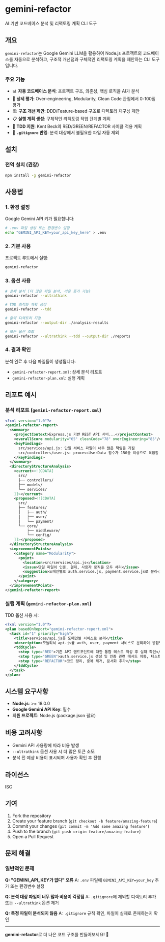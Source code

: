 # gemini-refactor

AI 기반 코드베이스 분석 및 리팩토링 계획 CLI 도구

## 개요

`gemini-refactor`는 Google Gemini LLM을 활용하여 Node.js 프로젝트의 코드베이스를 자동으로 분석하고, 구조적 개선점과 구체적인 리팩토링 계획을 제안하는 CLI 도구입니다.

### 주요 기능

- 📊 **자동 코드베이스 분석**: 프로젝트 구조, 의존성, 핵심 로직을 AI가 분석
- 🎯 **상세 평가**: Over-engineering, Modularity, Clean Code 관점에서 0-100점 평가
- 🏗️ **구조 개선 제안**: DDD/Feature-based 구조로 디렉토리 재구성 제안
- 📋 **실행 계획 생성**: 구체적인 리팩토링 작업 단계별 계획
- 🧪 **TDD 지원**: Kent Beck의 RED/GREEN/REFACTOR 사이클 적용 계획
- 🚫 **`.gitignore` 반영**: 분석 대상에서 불필요한 파일 자동 제외

## 설치

### 전역 설치 (권장)

```bash
npm install -g gemini-refactor
```

## 사용법

### 1. 환경 설정

Google Gemini API 키가 필요합니다:

```bash
# .env 파일 생성 또는 환경변수 설정
echo "GEMINI_API_KEY=your_api_key_here" > .env
```

### 2. 기본 사용

프로젝트 루트에서 실행:

```bash
gemini-refactor
```

### 3. 옵션 사용

```bash
# 상세 분석 (더 많은 파일 분석, 비용 증가 가능)
gemini-refactor --ultrathink

# TDD 최적화 계획 생성
gemini-refactor --tdd

# 출력 디렉토리 지정
gemini-refactor --output-dir ./analysis-results

# 모든 옵션 조합
gemini-refactor --ultrathink --tdd --output-dir ./reports
```

### 4. 결과 확인

분석 완료 후 다음 파일들이 생성됩니다:

- `gemini-refactor-report.xml`: 상세 분석 리포트
- `gemini-refactor-plan.xml`: 실행 계획

## 리포트 예시

### 분석 리포트 (`gemini-refactor-report.xml`)

```xml
<?xml version="1.0"?>
<gemini-refactor-report>
  <summary>
    <projectContext>Express.js 기반 REST API 서버...</projectContext>
    <overallScore modularity="65" cleanCode="78" overEngineering="85"/>
    <keyFindings>
      src/services/api.js: 단일 서비스 파일이 너무 많은 책임을 가짐
      src/controllers/user.js: processUserData 함수가 150줄 이상으로 복잡함
    </keyFindings>
  </summary>
  <directoryStructureAnalysis>
    <current><![CDATA[
      src/
      ├── controllers/
      ├── models/
      └── services/
    ]]></current>
    <proposed><![CDATA[
      src/
      ├── features/
      │   ├── auth/
      │   ├── user/
      │   └── payment/
      └── core/
          ├── middleware/
          └── config/
    ]]></proposed>
  </directoryStructureAnalysis>
  <improvementPoints>
    <category name="Modularity">
      <point>
        <location>src/services/api.js</location>
        <issue>단일 파일이 인증, 결제, 사용자 로직을 모두 처리</issue>
        <suggestion>도메인별로 auth.service.js, payment.service.js로 분리</suggestion>
      </point>
    </category>
  </improvementPoints>
</gemini-refactor-report>
```

### 실행 계획 (`gemini-refactor-plan.xml`)

TDD 옵션 사용 시:

```xml
<?xml version="1.0"?>
<plan basedOnReport="gemini-refactor-report.xml">
  <task id="1" priority="high">
    <title>services/api.js를 도메인별 서비스로 분리</title>
    <description>모놀리식 api.js를 auth, user, payment 서비스로 분리하여 응집도 향상</description>
    <tddCycle>
      <step type="RED">기존 API 엔드포인트에 대한 통합 테스트 작성 후 실패 확인</step>
      <step type="GREEN">auth.service.js 생성 및 인증 관련 메서드 이동, 테스트 통과</step>
      <step type="REFACTOR">코드 정리, 중복 제거, 문서화 추가</step>
    </tddCycle>
  </task>
</plan>
```

## 시스템 요구사항

- **Node.js**: >= 18.0.0
- **Google Gemini API Key**: 필수
- **지원 프로젝트**: Node.js (package.json 필요)

## 비용 고려사항

- Gemini API 사용량에 따라 비용 발생
- `--ultrathink` 옵션 사용 시 더 많은 토큰 소모
- 분석 전 예상 비용이 표시되며 사용자 확인 후 진행

## 라이선스

ISC

## 기여

1. Fork the repository
2. Create your feature branch (`git checkout -b feature/amazing-feature`)
3. Commit your changes (`git commit -m 'Add some amazing feature'`)
4. Push to the branch (`git push origin feature/amazing-feature`)
5. Open a Pull Request

## 문제 해결

### 일반적인 문제

**Q: "GEMINI_API_KEY가 없다" 오류**
A: `.env` 파일에 `GEMINI_API_KEY=your_key` 추가 또는 환경변수 설정

**Q: 분석 대상 파일이 너무 많아 비용이 걱정됨**
A: `.gitignore`에 제외할 디렉토리 추가 또는 `--ultrathink` 옵션 제거

**Q: 특정 파일이 분석되지 않음**
A: `.gitignore` 규칙 확인, 파일이 실제로 존재하는지 확인

---

**gemini-refactor**로 더 나은 코드 구조를 만들어보세요! 🚀
